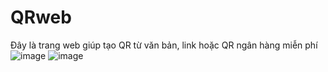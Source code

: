 # QRweb
Đây là trang web giúp tạo QR từ văn bản, link hoặc QR ngân hàng miễn phí
![image](https://github.com/brianhuster/brianhuster.github.io/assets/111893501/8f540f71-7f67-4b69-ada6-9cdd1881b975) ![image](https://github.com/brianhuster/brianhuster.github.io/assets/111893501/2a57b001-1190-4d38-96cc-b495557e8d9b)

